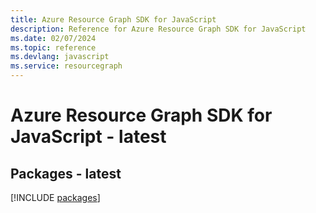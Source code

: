 ```yaml
---
title: Azure Resource Graph SDK for JavaScript
description: Reference for Azure Resource Graph SDK for JavaScript
ms.date: 02/07/2024
ms.topic: reference
ms.devlang: javascript
ms.service: resourcegraph
---
```

# Azure Resource Graph SDK for JavaScript - latest
## Packages - latest
[!INCLUDE [packages](resource-graph-index.md)]